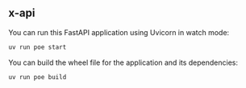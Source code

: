 ## x-api

You can run this FastAPI application using Uvicorn in watch mode:

```bash
uv run poe start
```

You can build the wheel file for the application and its dependencies:

```bash
uv run poe build
```